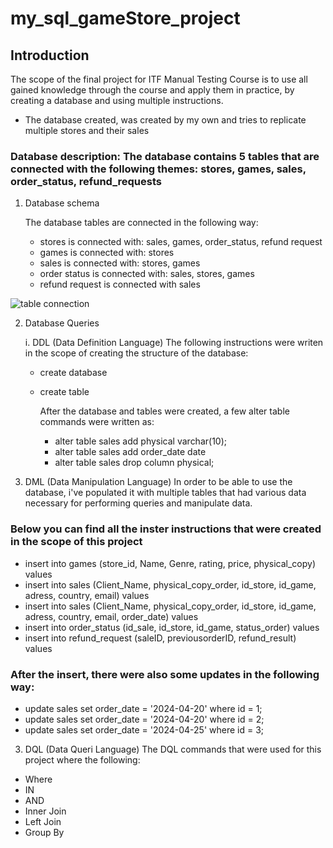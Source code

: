 # my_sql_gameStore_project



## Introduction

The scope of the final project for ITF Manual Testing Course is to use all gained knowledge through the course and apply them in practice, by creating a database and using multiple instructions.

- The database created, was created by my own and tries to replicate multiple stores and their sales

### Database description: The database contains 5 tables that are connected with the following themes: stores, games, sales, order_status, refund_requests

1. Database schema

   The database tables are connected in the following way:
   - stores is connected with: sales, games, order_status, refund request
   - games is connected with: stores
   - sales is connected with: stores, games
   - order status is connected with: sales, stores, games
   - refund request is connected with sales


![table connection](https://github.com/user-attachments/assets/cec289f6-0c06-443d-b935-8c4e2440643f)


2. Database Queries

   i. DDL (Data Definition Language)
     The following instructions were writen in the scope of creating the structure of the database:
   - create database 
   - create table

      After the database and tables were created, a few alter table commands were written as:
     - alter table sales add physical varchar(10);
     - alter table sales add order_date date
     - alter table sales drop column physical;
    
2. DML (Data Manipulation Language)
  In order to be able to use the database, i've populated it with multiple tables that had various data necessary for performing queries and manipulate data.

 ### Below you can find all the inster instructions that were created in the scope of this project
 - insert into games (store_id, Name, Genre, rating, price, physical_copy) values
 - insert into sales (Client_Name, physical_copy_order, id_store, id_game, adress, country, email) values
 - insert into sales (Client_Name, physical_copy_order, id_store, id_game, adress, country, email, order_date) values
 - insert into order_status (id_sale, id_store, id_game, status_order) values
 - insert into refund_request (saleID, previousorderID, refund_result) values

###   After the insert, there were also some updates in the following way:
- update sales set order_date = '2024-04-20' where id = 1;
- update sales set order_date = '2024-04-20' where id = 2;
- update sales set order_date = '2024-04-25' where id = 3;

 3. DQL (Data Queri Language)
    The DQL commands that were used for this project where the following:
- Where
- IN
- AND
- Inner Join
- Left Join
- Group By

 

  
    
